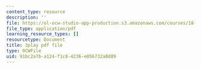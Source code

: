 ```yaml
---
content_type: resource
description: ''
file: https://ol-ocw-studio-app-production.s3.amazonaws.com/courses/18-06sc-linear-algebra-fall-2011/91bc2a7ba124f1c84236e056732a8d89_vF7eyJ2g3kU.pdf
file_type: application/pdf
learning_resource_types: []
resourcetype: Document
title: 3play pdf file
type: OCWFile
uid: 91bc2a7b-a124-f1c8-4236-e056732a8d89
---
```


